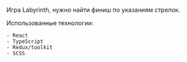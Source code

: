 Игра Labyrinth, нужно найти финиш по указаниям стрелок.

Использованные технологии:
    
    - React
    - TypeScript
    - Redux/toolkit
    - SCSS

    